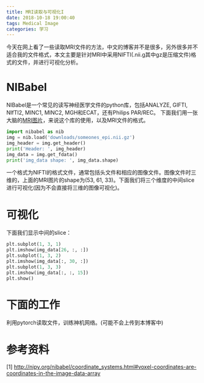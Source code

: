 ```yaml
---
title: MRI读取与可视化I
date: 2018-10-18 19:00:40
tags: Medical Image
categories: 学习
---
```

今天在网上看了一些读取MRI文件的方法，中文的博客并不是很多，另外很多并不适合我的文件格式，本文主要是针对MRI中采用NIFTI(.nii.g其中gz是压缩文件)格式的文件，并进行可视化分析。
# NIBabel
NIBabel是一个常见的读写神经医学文件的python库，包括ANALYZE, GIFTI, NIfTI2, MINC1, MINC2, MGH和ECAT，还有Philips PAR/REC。
下面我们用一张大脑的[MRI图片](http://nipy.org/nibabel/_downloads/someones_epi.nii.gz)，来说这个库的使用，以及MRI文件的格式。
```python
import nibabel as nib
img = nib.load('downloads/someones_epi.nii.gz')
img_header = img.get_header()
print('Header: ', img_header)
img_data = img.get_fdata()
print('img_data shape: ', img_data.shape)
```
一个格式为NIFTI的格式文件，通常包括头文件和相应的图像文件。图像文件时三维的，上面的MRI图片的shape为(53, 61, 33)。下面我们将三个维度的中间slice进行可视化(因为不会直接将三维的图像可视化)。

# 可视化
下面我们显示中间的slice：
```python
plt.subplot(1, 3, 1)
plt.imshow(img_data[26, :, :])
plt.subplot(1, 3, 2)
plt.imshow(img_data[:, 30, :])
plt.subplot(1, 3, 3)
plt.imshow(img_data[:, :, 15])
plt.show()
```

# 下面的工作
利用pytorch读取文件，训练神机网络。(可能不会上传到本博客中)




# 参考资料
[1] http://nipy.org/nibabel/coordinate_systems.html#voxel-coordinates-are-coordinates-in-the-image-data-array